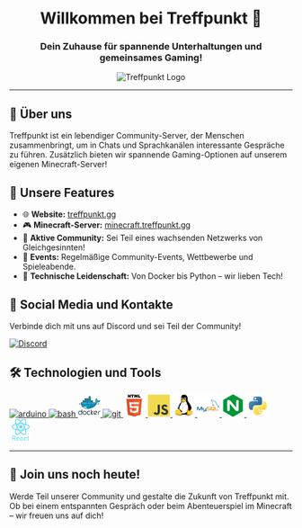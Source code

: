<h1 align="center">Willkommen bei Treffpunkt 🌴</h1>
<h3 align="center">Dein Zuhause für spannende Unterhaltungen und gemeinsames Gaming!</h3>

<p align="center">
  <img src="https://treffpunkt.gg/assets/images/treffpunkt_favicon.png" alt="Treffpunkt Logo" height="150" /> <!-- Hier könnt ihr ein Logo einfügen -->
</p>

---

<h2>🌟 Über uns</h2>
<p>Treffpunkt ist ein lebendiger Community-Server, der Menschen zusammenbringt, um in Chats und Sprachkanälen interessante Gespräche zu führen. Zusätzlich bieten wir spannende Gaming-Optionen auf unserem eigenen Minecraft-Server!</p>

<h2>🚀 Unsere Features</h2>
<ul>
  <li>🌐 <b>Website:</b> <a href="https://treffpunkt.gg" target="_blank">treffpunkt.gg</a></li>
  <li>🎮 <b>Minecraft-Server:</b> <a href="https://minecraft.treffpunkt.gg" target="_blank">minecraft.treffpunkt.gg</a></li>
  <li>💬 <b>Aktive Community:</b> Sei Teil eines wachsenden Netzwerks von Gleichgesinnten!</li>
  <li>🎉 <b>Events:</b> Regelmäßige Community-Events, Wettbewerbe und Spieleabende.</li>
  <li>🔧 <b>Technische Leidenschaft:</b> Von Docker bis Python – wir lieben Tech!</li>
</ul>

<h2>📢 Social Media und Kontakte</h2>
<p>Verbinde dich mit uns auf Discord und sei Teil der Community!</p>
<p align="left">
  <a href="https://discord.gg/palmenstrand" target="blank">
    <img src="https://raw.githubusercontent.com/rahuldkjain/github-profile-readme-generator/master/src/images/icons/Social/discord.svg" alt="Discord" height="40" width="40" />
  </a>
</p>

<h2>🛠️ Technologien und Tools</h2>
<p align="left">
  <a href="https://www.arduino.cc/" target="_blank" rel="noreferrer">
    <img src="https://cdn.worldvectorlogo.com/logos/arduino-1.svg" alt="arduino" width="40" height="40" />
  </a>
  <a href="https://www.gnu.org/software/bash/" target="_blank" rel="noreferrer">
    <img src="https://www.vectorlogo.zone/logos/gnu_bash/gnu_bash-icon.svg" alt="bash" width="40" height="40" />
  </a>
  <a href="https://www.docker.com/" target="_blank" rel="noreferrer">
    <img src="https://raw.githubusercontent.com/devicons/devicon/master/icons/docker/docker-original-wordmark.svg" alt="docker" width="40" height="40" />
  </a>
  <a href="https://git-scm.com/" target="_blank" rel="noreferrer">
    <img src="https://www.vectorlogo.zone/logos/git-scm/git-scm-icon.svg" alt="git" width="40" height="40" />
  </a>
  <a href="https://www.w3.org/html/" target="_blank" rel="noreferrer">
    <img src="https://raw.githubusercontent.com/devicons/devicon/master/icons/html5/html5-original-wordmark.svg" alt="html5" width="40" height="40" />
  </a>
  <a href="https://developer.mozilla.org/en-US/docs/Web/JavaScript" target="_blank" rel="noreferrer">
    <img src="https://raw.githubusercontent.com/devicons/devicon/master/icons/javascript/javascript-original.svg" alt="javascript" width="40" height="40" />
  </a>
  <a href="https://www.linux.org/" target="_blank" rel="noreferrer">
    <img src="https://raw.githubusercontent.com/devicons/devicon/master/icons/linux/linux-original.svg" alt="linux" width="40" height="40" />
  </a>
  <a href="https://www.mysql.com/" target="_blank" rel="noreferrer">
    <img src="https://raw.githubusercontent.com/devicons/devicon/master/icons/mysql/mysql-original-wordmark.svg" alt="mysql" width="40" height="40" />
  </a>
  <a href="https://www.nginx.com" target="_blank" rel="noreferrer">
    <img src="https://raw.githubusercontent.com/devicons/devicon/master/icons/nginx/nginx-original.svg" alt="nginx" width="40" height="40" />
  </a>
  <a href="https://www.python.org" target="_blank" rel="noreferrer">
    <img src="https://raw.githubusercontent.com/devicons/devicon/master/icons/python/python-original.svg" alt="python" width="40" height="40" />
  </a>
  <a href="https://reactjs.org/" target="_blank" rel="noreferrer">
    <img src="https://raw.githubusercontent.com/devicons/devicon/master/icons/react/react-original-wordmark.svg" alt="react" width="40" height="40" />
  </a>
</p>

---

<h2>🌴 Join uns noch heute!</h2>
<p>Werde Teil unserer Community und gestalte die Zukunft von Treffpunkt mit. Ob bei einem entspannten Gespräch oder beim Abenteuerspiel im Minecraft – wir freuen uns auf dich!</p>
